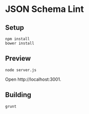 # JSON Schema Lint

## Setup
```
npm install
bower install
```

## Preview

```
node server.js
```
Open http://localhost:3001.

## Building

```
grunt
```
